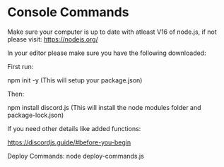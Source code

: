# Console Commands

Make sure your computer is up to date with atleast V16 of node.js, if not please visit: https://nodejs.org/ 

In your editor please make sure you have the following downloaded:

First run:

npm init -y (This will setup your package.json)

Then:

npm install discord.js (This will install the node modules folder and package-lock.json)

If you need other details like added functions:

https://discordjs.guide/#before-you-begin


Deploy Commands: node deploy-commands.js
